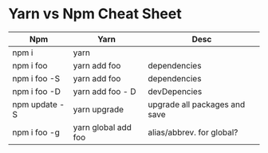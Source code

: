 #  Yarn vs Npm Cheat Sheet

| Npm   | Yarn  | Desc |
|---|---|---|
| npm i  | yarn  | |
| npm i foo | yarn add foo | dependencies |
| npm i foo -S  | yarn add foo  | dependencies |
| npm i foo -D | yarn add foo - D | devDepencies | 
| npm update -S | yarn upgrade | upgrade all packages and save
| npm i foo -g | yarn global add foo | alias/abbrev. for global? | 

